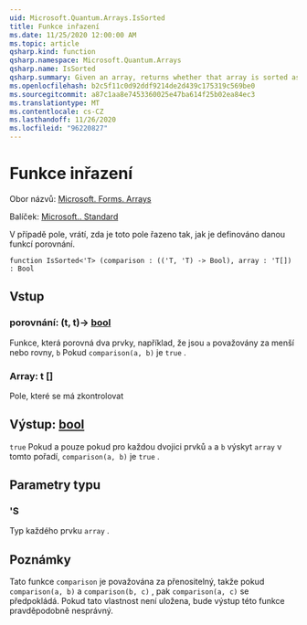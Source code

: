 ```yaml
---
uid: Microsoft.Quantum.Arrays.IsSorted
title: Funkce inřazení
ms.date: 11/25/2020 12:00:00 AM
ms.topic: article
qsharp.kind: function
qsharp.namespace: Microsoft.Quantum.Arrays
qsharp.name: IsSorted
qsharp.summary: Given an array, returns whether that array is sorted as defined by a given comparison function.
ms.openlocfilehash: b2c5f11c0d92ddf9214de2d439c175319c569be0
ms.sourcegitcommit: a87c1aa8e7453360025e47ba614f25b02ea84ec3
ms.translationtype: MT
ms.contentlocale: cs-CZ
ms.lasthandoff: 11/26/2020
ms.locfileid: "96220827"
---
```

# <a name="issorted-function"></a>Funkce inřazení

Obor názvů: [Microsoft. Forms. Arrays](xref:Microsoft.Quantum.Arrays)

Balíček: [Microsoft.. Standard](https://nuget.org/packages/Microsoft.Quantum.Standard)


V případě pole, vrátí, zda je toto pole řazeno tak, jak je definováno danou funkcí porovnání.

```qsharp
function IsSorted<'T> (comparison : (('T, 'T) -> Bool), array : 'T[]) : Bool
```


## <a name="input"></a>Vstup

### <a name="comparison--tt---bool"></a>porovnání: (t, t)-> [bool](xref:microsoft.quantum.lang-ref.bool)

Funkce, která porovná dva prvky, například, že jsou `a` považovány za menší nebo rovny, `b` Pokud `comparison(a, b)` je `true` .


### <a name="array--t"></a>Array: t []

Pole, které se má zkontrolovat



## <a name="output--bool"></a>Výstup: [bool](xref:microsoft.quantum.lang-ref.bool)

`true` Pokud a pouze pokud pro každou dvojici prvků `a` a `b` výskyt `array` v tomto pořadí, `comparison(a, b)` je `true` .

## <a name="type-parameters"></a>Parametry typu

### <a name="t"></a>'S

Typ každého prvku `array` .

## <a name="remarks"></a>Poznámky

Tato funkce `comparison` je považována za přenositelný, takže pokud `comparison(a, b)` a `comparison(b, c)` , pak `comparison(a, c)` se předpokládá. Pokud tato vlastnost není uložena, bude výstup této funkce pravděpodobně nesprávný.
